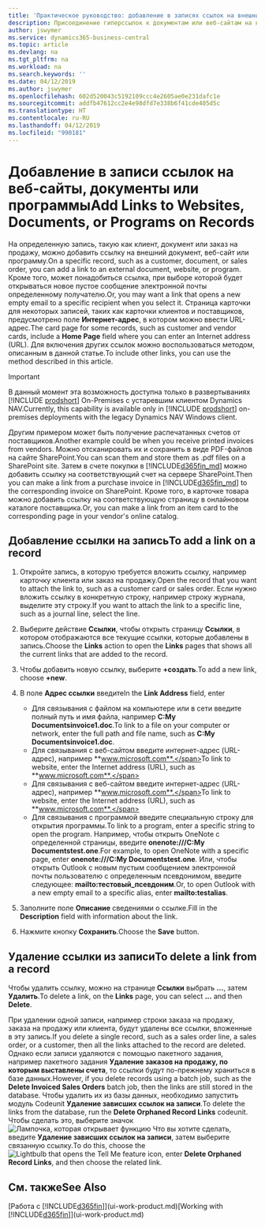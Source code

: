 ```yaml
---
title: 'Практическое руководство: добавление в записях ссылок на внешние документы или программы | Microsoft Docs'
description: Присоединение гиперссылок к документам или веб-сайтам на конкретную запись, например, на клиента или документ.
author: jswymer
ms.service: dynamics365-business-central
ms.topic: article
ms.devlang: na
ms.tgt_pltfrm: na
ms.workload: na
ms.search.keywords: ''
ms.date: 04/12/2019
ms.author: jswymer
ms.openlocfilehash: 602d520043c5192109ccc4e2605ae0e231dafc1e
ms.sourcegitcommit: addfb47612cc2e4e98dfd7e338b6f41cde405d5c
ms.translationtype: HT
ms.contentlocale: ru-RU
ms.lasthandoff: 04/12/2019
ms.locfileid: "990181"
---
```

# <a name="add-links-to-websites-documents-or-programs-on-records"></a><span data-ttu-id="6e26d-103">Добавление в записи ссылок на веб-сайты, документы или программы</span><span class="sxs-lookup"><span data-stu-id="6e26d-103">Add Links to Websites, Documents, or Programs on Records</span></span>
<span data-ttu-id="6e26d-104">На определенную запись, такую как клиент, документ или заказ на продажу, можно добавить ссылку на внешний документ, веб-сайт или программу.</span><span class="sxs-lookup"><span data-stu-id="6e26d-104">On a specific record, such as a customer, document, or sales order, you can add a link to an external document, website, or program.</span></span> <span data-ttu-id="6e26d-105">Кроме того, может понадобиться ссылка, при выборе которой будет открываться новое пустое сообщение электронной почты определенному получателю.</span><span class="sxs-lookup"><span data-stu-id="6e26d-105">Or, you may want a link that opens a new empty email to a specific recipient when you select it.</span></span> <span data-ttu-id="6e26d-106">Страница карточки для некоторых записей, таких как карточки клиентов и поставщиков, предусмотрено поле **Интернет-адрес**, в котором можно ввести URL-адрес.</span><span class="sxs-lookup"><span data-stu-id="6e26d-106">The card page for some records, such as customer and vendor cards, include a **Home Page** field where you can enter an Internet address (URL).</span></span> <span data-ttu-id="6e26d-107">Для включения других ссылок можно воспользоваться методом, описанным в данной статье.</span><span class="sxs-lookup"><span data-stu-id="6e26d-107">To include other links, you can use the method described in this article.</span></span>  

> [!IMPORTANT]
> <span data-ttu-id="6e26d-108">В данный момент эта возможность доступна только в развертываниях [!INCLUDE [prodshort](includes/prodshort.md)] On-Premises с устаревшим клиентом Dynamics NAV.</span><span class="sxs-lookup"><span data-stu-id="6e26d-108">Currently, this capability is available only in [!INCLUDE [prodshort](includes/prodshort.md)] on-premises deployments with the legacy Dynamics NAV Windows client.</span></span>  

<span data-ttu-id="6e26d-109">Другим примером может быть получение распечатанных счетов от поставщиков.</span><span class="sxs-lookup"><span data-stu-id="6e26d-109">Another example could be when you receive printed invoices from vendors.</span></span> <span data-ttu-id="6e26d-110">Можно отсканировать их и сохранить в виде PDF-файлов на сайте SharePoint.</span><span class="sxs-lookup"><span data-stu-id="6e26d-110">You can scan them and store them as .pdf files on a SharePoint site.</span></span> <span data-ttu-id="6e26d-111">Затем в счете покупки в [!INCLUDE[d365fin_md](includes/d365fin_md.md)] можно добавить ссылку на соответствующий счет на сервере SharePoint.</span><span class="sxs-lookup"><span data-stu-id="6e26d-111">Then you can make a link from a purchase invoice in [!INCLUDE[d365fin_md](includes/d365fin_md.md)] to the corresponding invoice on  SharePoint.</span></span> <span data-ttu-id="6e26d-112">Кроме того, в карточке товара можно добавить ссылку на соответствующую страницу в онлайновом каталоге поставщика.</span><span class="sxs-lookup"><span data-stu-id="6e26d-112">Or, you can make a link from an item card to the corresponding page in your vendor's online catalog.</span></span>

## <a name="to-add-a-link-on-a-record"></a><span data-ttu-id="6e26d-113">Добавление ссылки на запись</span><span class="sxs-lookup"><span data-stu-id="6e26d-113">To add a link on a record</span></span>   

1.  <span data-ttu-id="6e26d-114">Откройте запись, в которую требуется вложить ссылку, например карточку клиента или заказ на продажу.</span><span class="sxs-lookup"><span data-stu-id="6e26d-114">Open the record that you want to attach the link to, such as a customer card or sales order.</span></span> <span data-ttu-id="6e26d-115">Если нужно вложить ссылку в конкретную строку, например строку журнала, выделите эту строку.</span><span class="sxs-lookup"><span data-stu-id="6e26d-115">If you want to attach the link to a specific line, such as a journal line, select the line.</span></span>  

2.  <span data-ttu-id="6e26d-116">Выберите действие **Ссылки**, чтобы открыть страницу **Ссылки**, в котором отображаются все текущие ссылки, которые добавлены в запись.</span><span class="sxs-lookup"><span data-stu-id="6e26d-116">Choose the **Links** action to open the **Links** pages that shows all the current links that are added to the record.</span></span>

3. <span data-ttu-id="6e26d-117">Чтобы добавить новую ссылку, выберите **+создать**.</span><span class="sxs-lookup"><span data-stu-id="6e26d-117">To add a new link, choose **+new**.</span></span>

4.  <span data-ttu-id="6e26d-118">В поле **Адрес ссылки** введите</span><span class="sxs-lookup"><span data-stu-id="6e26d-118">In the **Link Address** field, enter</span></span>

    -   <span data-ttu-id="6e26d-119">Для связывания с файлом на компьютере или в сети введите полный путь и имя файла, например **C:My Documentsinvoice1.doc**.</span><span class="sxs-lookup"><span data-stu-id="6e26d-119">To link to a file on your computer or network, enter the full path and file name, such as  **C:My Documentsinvoice1.doc**.</span></span>
    -   <span data-ttu-id="6e26d-120">Для связывания с веб-сайтом введите интернет-адрес (URL-адрес), например **www.microsoft.com**.</span><span class="sxs-lookup"><span data-stu-id="6e26d-120">To link to website, enter the Internet address (URL), such as **www.microsoft.com**.</span></span>
    -   <span data-ttu-id="6e26d-121">Для связывания с веб-сайтом введите интернет-адрес (URL-адрес), например **www.microsoft.com**.</span><span class="sxs-lookup"><span data-stu-id="6e26d-121">To link to website, enter the Internet address (URL), such as **www.microsoft.com**.</span></span>
    -   <span data-ttu-id="6e26d-122">Для связывания с программой введите специальную строку для открытия программы.</span><span class="sxs-lookup"><span data-stu-id="6e26d-122">To link to a program, enter a specific string to open the program.</span></span> <span data-ttu-id="6e26d-123">Например, чтобы открыть OneNote с определенной страницы, введите **onenote:///C:My Documentstest.one**.</span><span class="sxs-lookup"><span data-stu-id="6e26d-123">For example, to open OneNote with a specific page, enter **onenote:///C:My Documentstest.one**.</span></span> <span data-ttu-id="6e26d-124">Или, чтобы открыть Outlook с новым пустым сообщением электронной почты пользователю с определенным псевдонимом, введите следующее: **mailto:тестовый_псевдоним**.</span><span class="sxs-lookup"><span data-stu-id="6e26d-124">Or, to open Outlook with a new empty email to a specific alias, enter **mailto:testalias**.</span></span>  

5.  <span data-ttu-id="6e26d-125">Заполните поле **Описание** сведениями о ссылке.</span><span class="sxs-lookup"><span data-stu-id="6e26d-125">Fill in the **Description** field with information about the link.</span></span>  

6.  <span data-ttu-id="6e26d-126">Нажмите кнопку **Сохранить**.</span><span class="sxs-lookup"><span data-stu-id="6e26d-126">Choose the **Save** button.</span></span>  

## <a name="to-delete-a-link-from-a-record"></a><span data-ttu-id="6e26d-127">Удаление ссылки из записи</span><span class="sxs-lookup"><span data-stu-id="6e26d-127">To delete a link from a record</span></span>  

<span data-ttu-id="6e26d-128">Чтобы удалить ссылку, можно на странице **Ссылки** выбрать **...**, затем **Удалить**.</span><span class="sxs-lookup"><span data-stu-id="6e26d-128">To delete a link, on the **Links** page, you can select **...** and then **Delete**.</span></span>

<span data-ttu-id="6e26d-129">При удалении одной записи, например строки заказа на продажу, заказа на продажу или клиента, будут удалены все ссылки, вложенные в эту запись.</span><span class="sxs-lookup"><span data-stu-id="6e26d-129">If you delete a single record, such as a sales order line, a sales order, or a customer, then all the links attached to the record are deleted.</span></span> <span data-ttu-id="6e26d-130">Однако если записи удаляются с помощью пакетного задания, например пакетного задания **Удаление заказов на продажу, по которым выставлены счета**, то ссылки будут по-прежнему храниться в базе данных.</span><span class="sxs-lookup"><span data-stu-id="6e26d-130">However, if you delete records using a batch job, such as the **Delete Invoiced Sales Orders** batch job, then the links are still stored in the database.</span></span> <span data-ttu-id="6e26d-131">Чтобы удалить их из базы данных, необходимо запустить модуль Codeunit **Удаление зависших ссылок на записи**.</span><span class="sxs-lookup"><span data-stu-id="6e26d-131">To delete the links from the database, run the **Delete Orphaned Record Links** codeunit.</span></span> <span data-ttu-id="6e26d-132">Чтобы сделать это, выберите значок ![Лампочка, которая открывает функцию Что вы хотите сделать](media/ui-search/search_small.png "Что вы хотите сделать"), введите **Удаление зависших ссылок на записи**, затем выберите связанную ссылку.</span><span class="sxs-lookup"><span data-stu-id="6e26d-132">To do this, choose the ![Lightbulb that opens the Tell Me feature](media/ui-search/search_small.png "Tell me what you want to do") icon, enter **Delete Orphaned Record Links**, and then choose the related link.</span></span>   

<!-- ### To run delete orphaned record links  

1.  Choose the ![Lightbulb that opens the Tell Me feature](media/ui-search/search_small.png "Tell me what you want to do") icon, enter **Data Deletion**, and then choose the related link.  

2.  On the **Data Deletion** page, choose **Tasks**, and then choose **Delete Orphaned Record Links**.  -->

## <a name="see-also"></a><span data-ttu-id="6e26d-133">См. также</span><span class="sxs-lookup"><span data-stu-id="6e26d-133">See Also</span></span>  
<span data-ttu-id="6e26d-134">[Работа с [!INCLUDE[d365fin](includes/d365fin_md.md)]](ui-work-product.md)</span><span class="sxs-lookup"><span data-stu-id="6e26d-134">[Working with [!INCLUDE[d365fin](includes/d365fin_md.md)]](ui-work-product.md)</span></span>  
